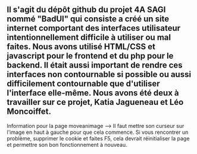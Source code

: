 Il s'agit du dépôt github du projet 4A SAGI nommé "BadUI" qui consiste a créé un site internet comportant des interfaces utilisateur intentionnellement difficile à utiliser ou mal faites. Nous avons utilisé HTML/CSS et javascript pour le frontend et du php pour le backend. Il était aussi important de rendre ces interfaces non contournable si possible ou aussi difficilement contournable que d'utiliser l'interface elle-même. Nous avons été deux à travailler sur ce projet, Katia Jagueneau et Léo Moncoiffet.
-
Information pour la page moveanimage --> Il faut mettre son curseur sur l'image en haut à gauche pour que cela commence.
Si vous rencontrer un problème, supprimer le cookie et faites F5, cela devrait réinitialiser la page et permettre son bon fonctionnement à nouveau.